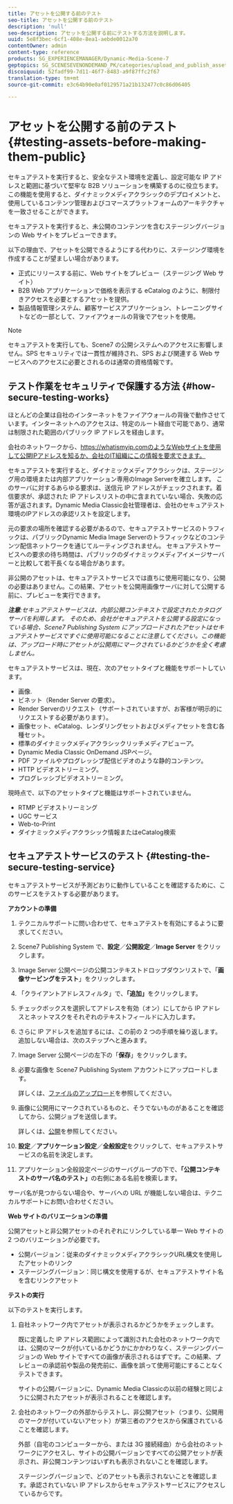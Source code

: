 ```yaml
---
title: アセットを公開する前のテスト
seo-title: アセットを公開する前のテスト
description: 'null'
seo-description: アセットを公開する前にテストする方法を説明します。
uuid: 5e8f3bec-6cf1-408e-8ea1-aebde0012a70
contentOwner: admin
content-type: reference
products: SG_EXPERIENCEMANAGER/Dynamic-Media-Scene-7
geptopics: SG_SCENESEVENONDEMAND_PK/categories/upload_and_publish_assets
discoiquuid: 52fadf99-7d11-46f7-8483-a9f87ffc2f67
translation-type: tm+mt
source-git-commit: e3c64b90e0af0129571a21b132477c0c86d06405

---
```



# アセットを公開する前のテスト {#testing-assets-before-making-them-public}

セキュアテストを実行すると、安全なテスト環境を定義し、設定可能な IP アドレスと範囲に基づいて堅牢な B2B ソリューションを構築するのに役立ちます。この機能を使用すると、ダイナミックメディアクラシックのデプロイメントと、使用しているコンテンツ管理およびコマースプラットフォームのアーキテクチャを一致させることができます。

セキュアテストを実行すると、未公開のコンテンツを含むステージングバージョンの Web サイトをプレビューできます。

以下の理由で、アセットを公開できるようにする代わりに、ステージング環境を作成することが望ましい場合があります。

* 正式にリリースする前に、Web サイトをプレビュー（ステージング Web サイト）
* B2B Web アプリケーションで価格を表示する eCatalog のように、制限付きアクセスを必要とするアセットを提供。
* 製品情報管理システム、顧客サービスアプリケーション、トレーニングサイトなどの一部として、ファイアウォールの背後でアセットを使用。

>[!NOTE]
>
>セキュアテストを実行しても、Scene7 の公開システムへのアクセスに影響しません。SPS セキュリティでは一貫性が維持され、SPS および関連する Web サービスへのアクセスに必要とされるのは通常の資格情報です。

## テスト作業をセキュリティで保護する方法 {#how-secure-testing-works}

ほとんどの企業は自社のインターネットをファイアウォールの背後で動作させています。インターネットへのアクセスは、特定のルート経由で可能であり、通常は制限された範囲のパブリック IP アドレスを経由します。

会社のネットワークから、https://whatismyip.comのようなWebサイトを使用して公開IPアドレスを知るか、会社のIT組織にこの情報を要求できます。

セキュアテストを実行すると、ダイナミックメディアクラシックは、ステージング用の環境または内部アプリケーション専用のImage Serverを確立します。 このサーバに対するあらゆる要求は、送信元 IP アドレスがチェックされます。着信要求が、承認された IP アドレスリストの中に含まれていない場合、失敗の応答が返されます。Dynamic Media Classic会社管理者は、会社のセキュアテスト環境のIPアドレスの承認リストを設定します。

元の要求の場所を確認する必要があるので、セキュアテストサービスのトラフィックは、パブリックDynamic Media Image Serverのトラフィックなどのコンテンツ配信ネットワークを通じてルーティングされません。 セキュアテストサービスへの要求の待ち時間は、パブリックのダイナミックメディアイメージサーバーと比較して若干長くなる場合があります。

非公開のアセットは、セキュアテストサービスでは直ちに使用可能になり、公開の必要はありません。この結果、アセットを公開用画像サーバに対して公開する前に、プレビューを実行できます。

***注意&#x200B;**:セキュアテストサービスは、内部公開コンテキストで設定されたカタログサーバを利用します。 そのため、会社がセキュアテストを公開する設定になっている場合、Scene7 Publishing System にアップロードされたアセットはセキュアテストサービスですぐに使用可能になることに注意してください。この機能は、アップロード時にアセットが公開用にマークされているかどうかを全く考慮しません。*

セキュアテストサービスは、現在、次のアセットタイプと機能をサポートしています。

<!-- 

Comment Type: remark
Last Modified By: unknown unknown 
Last Modified Date: 

<p>Added videos to list below 9/11/2012. Moved “Render Server requests” from unsupported to supported, listed below on 3/15/2016 as per email from Cynthia March 11, 2016)</p>

 -->

* 画像.
* ビネット（Render Server の要求）。
* Render Serverのリクエスト（サポートされていますが、お客様が明示的にリクエストする必要があります）。
* 画像セット、eCatalog、レンダリングセットおよびメディアセットを含む各種セット。
* 標準のダイナミックメディアクラシックリッチメディアビューア。
* Dynamic Media Classic OnDemand JSPページ。
* PDF ファイルやプログレッシブ配信ビデオのような静的コンテンツ。
* HTTP ビデオストリーミング。
* プログレッシブビデオストリーミング。

現時点で、以下のアセットタイプと機能はサポートされていません。

* RTMP ビデオストリーミング
* UGC サービス
* Web-to-Print
* ダイナミックメディアクラシック情報またはeCatalog検索

## セキュアテストサービスのテスト {#testing-the-secure-testing-service}

セキュアテストサービスが予測どおりに動作していることを確認するために、このサービスをテストする必要があります。

**アカウントの準備**

<!-- 

Comment Type: remark
Last Modified By: unknown unknown 
Last Modified Date: 

<p>RB: Rewrote entire steps under “Prepare your account” 9/10/2012</p>

 -->

1. テクニカルサポートに問い合わせて、セキュアテストを有効にするように要求してください。
1. Scene7 Publishing System で、**設定**／**公開設定**／**Image Server** をクリックします。
1. Image Server 公開ページの公開コンテキストドロップダウンリストで、「**画像サービングをテスト**」をクリックします。
1. 「クライアントアドレスフィルタ」で、**「追加」**&#x200B;をクリックします。
1. チェックボックスを選択してアドレスを有効（オン）にしてから IP アドレスとネットマスクをそれぞれのテキストフィールドに入力します。
1. さらに IP アドレスを追加するには、この前の 2 つの手順を繰り返します。追加しない場合は、次のステップへと進みます。
1. Image Server 公開ページの左下の「**保存**」をクリックします。
1. 必要な画像を Scene7 Publishing System アカウントにアップロードします。

   詳しくは、[ファイルのアップロード](uploading-files.md#uploading_files)を参照してください。

1. 画像に公開用にマークされているものと、そうでないものがあることを確認してから、公開ジョブを送信します。

   詳しくは、[公開](publishing-files.md#publishing_files)を参照してください。

1. **設定**／**アプリケーション設定**／**全般設定**&#x200B;をクリックして、セキュアテストサービスの名前を決定します。
1. アプリケーション全般設定ページのサーバグループの下で、**「公開コンテキストのサーバ名のテスト」**&#x200B;の右側にある名前を検索します。

サーバ名が見つからない場合や、サーバへの URL が機能しない場合は、テクニカルサポートにお問い合わせください。

**Web サイトのバリエーションの準備**

公開アセットと非公開アセットのそれぞれにリンクしている単一 Web サイトの 2 つのバリエーションが必要です。

* 公開バージョン：従来のダイナミックメディアクラシックURL構文を使用したアセットのリンク
* ステージングバージョン：同じ構文を使用するが、セキュアテストサイト名を含むリンクアセット

**テストの実行**

以下のテストを実行します。

1. 自社ネットワーク内でアセットが表示されるかどうかをチェックします。

   既に定義した IP アドレス範囲によって識別された会社のネットワーク内では、公開のマークが付いているかどうかにかかわりなく、ステージングバージョンの Web サイトですべての画像が表示されるはずです。この結果、プレビューの承認前や製品の発売前に、画像を誤って使用可能にすることなくテストできます。

   サイトの公開バージョンに、Dynamic Media Classicの以前の経験と同じように公開されたアセットが表示されることを確認します。

1. 会社のネットワークの外部からテストし、非公開アセット（つまり、公開用のマークが付いていないアセット）が第三者のアクセスから保護されていることを確認します。

   外部（自宅のコンピューターから、または 3G 接続経由）から会社のネットワークにアクセスし、サイトの公開バージョンですべての公開アセットが表示され、非公開コンテンツはいずれも表示されないことを確認します。

   ステージングバージョンで、どのアセットも表示されないことを確認します。承認されていない IP アドレスからセキュアテストサービスにアクセスしているからです。

